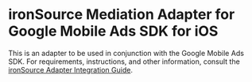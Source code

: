 # ironSource Mediation Adapter for Google Mobile Ads SDK for iOS

This is an adapter to be used in conjunction with the Google Mobile Ads SDK.
For requirements, instructions, and other information, consult the
[ironSource Adapter Integration Guide](https://developers.google.com/admob/ios/mediation/ironsource).

